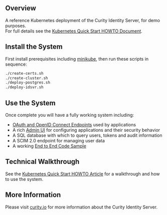 ## Overview

A reference Kubernetes deployment of the Curity Identity Server, for demo purposes.\
For full details see the [Kubernetes Quick Start HOWTO Document](https://curity.io/resources/learn/kubernetes-quick-start).

## Install the System

First install prerequisites including [minikube](https://minikube.sigs.k8s.io/docs/start/), then run these scripts in sequence:

```bash
./create-certs.sh
./create-cluster.sh
./deploy-postgres.sh
./deploy-idsvr.sh
```

## Use the System

Once complete you will have a fully working system including:

- [OAuth and OpenID Connect Endpoints](https://login.curity.local/oauth/v2/oauth-anonymous/.well-known/openid-configuration) used by applications
- A rich [Admin UI](https://admin.curity.local/admin) for configuring applications and their security behavior
- A SQL database with which to query users, tokens and audit information
- A SCIM 2.0 endpoint for managing user data
- A working [End to End Code Sample](https://login.curity.local/demo-client.html)

## Technical Walkthrough

See the [Kubernetes Quick Start HOWTO Article](https://curity.io/resources/learn/kubernetes-quick-start) for a walkthrough and how to use the system. 

## More Information

Please visit [curity.io](https://curity.io/) for more information about the Curity Identity Server.


